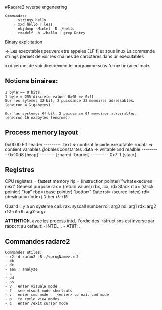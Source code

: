 #Radare2 reverse engeneering

	Commandes:
		- strings hello
		- xxd hello | less
		- objdump -Mintel -D ./hello
		- readelf -h ./hello | grep Entry

Binary exploitation

=> Les executables peuvent etre appeles ELF files sous linux
La commande strings permet de voir les chaines de caracteres dans un executables

xxd permet de voir directement le programme sous forme hexadecimale.

## Notions binaires:

	1 byte == 8 bits
	1 byte = 256 discrete values 0x00 => 0xff
	Sur les sytemes 32-bit, 2 puissance 32 memoires adressables.
	(environ 4 Gigabytes)

	Sur les systemes 64-bit, 2 puissance 64 memoires adressables.
	(environ 16 exabytes (enorme))

## Process memory layout

0x0000	Elf header
	---------
	.text 		=> contient le code executable
	.rodata 	=> contient variables globales constantes
	.data		=> writable and readble
	---------
0x00d8	[heap]
	--------
	[shared libraries]
	---------
0x7fff	[stack]
	

## Registres

CPU registers = fastest memory
	rip = (instruction pointer) 	"what executes next"
General purpose
	rax = (return values)
	rbx, rcx, rdx
Stack
	rsp= (stack pointer) 	"top"
	rbp= (base pointer) 	"bottom" 
Date
	rsi= (source index)
	rdi= (destination index)
Other
	r8-r15

Quand il y a un systeme call:
	rax: syscall number
	rdi: arg0
	rsi: arg1
	rdx: arg2
	r10-r8-r9: arg3-arg5

**ATTENTION**, avec les process intel, l'ordre des instructions est inverse par rapport au default:
	- INTEL: <inst> <dst>,<src>
	- AT&T: <inst> <src>,<dst>


## Commandes radare2

	Commandes utiles:
	- r2 -d rarun2 -R ./<progName>.rr2
	- db
	- dc
	- aaa : analyze
	- s
	- pd
	- ps
	- V : enter visuale mode
	- ? : see visual mode shortcuts
	- : : enter cmd mode  	<enter> to exit cmd mode
	- p : to cycle view modes
	- c : enter /exit cursor mode
	

